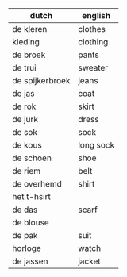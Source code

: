 | dutch           | english   |
|-----------------|-----------|
| de kleren       | clothes   |
| kleding         | clothing  |
| de broek        | pants     |
| de trui         | sweater   |
| de spijkerbroek | jeans     |
| de jas          | coat      |
| de rok          | skirt     |
| de jurk         | dress     |
| de sok          | sock      |
| de kous         | long sock |
| de schoen       | shoe      |
| de riem         | belt      |
| de overhemd     | shirt     |
| het t-hsirt     |           |
| de das          | scarf     |
| de blouse       |           |
| de pak          | suit      |
| horloge         | watch     |
| de jassen       | jacket    |

